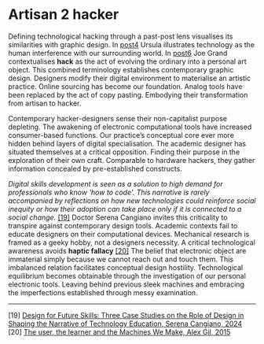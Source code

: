 # Artisan 2 hacker
Defining technological hacking through a past-post lens visualises its similarities with graphic design. In <a href=#post-post4>post4</a> Ursula illustrates technology as the human interference with our surrounding world. In <a href=#post-post6>post6</a> Joe Grand contextualises **hack** as the act of evolving the ordinary into a personal art object. This combined terminology establishes contemporary graphic design. Designers modify their digital environment to materialise an artistic practice. Online sourcing has become our foundation. Analog tools have been replaced by the act of copy pasting. Embodying their transformation from artisan to hacker.


Contemporary hacker-designers sense their non-capitalist purpose depleting. The awakening of electronic computational tools have increased consumer-based functions. Our practice’s conceptual core ever more hidden behind layers of digital specialisation. The academic designer has situated themselves at a critical opposition. Finding their purpose in the exploration of their own craft. Comparable to hardware hackers, they gather information concealed by pre-established constructs.


*Digital skills development is seen as a solution to high demand for professionals who know 'how to code'. This narrative is rarely accompanied by reflections on how new technologies could reinforce social inequity or how their adoption can take place only if it is connected to a social change.* <a href="https://www.researchgate.net/publication/380963850_Design_for_Future_Skills_Three_Case_Studies_on_the_Role_of_Design_in_Shaping_the_Narrative_of_Technology_Education" target=“_blank”>[19]</a> Doctor Serena Cangiano invites this criticality to transpire against contemporary design tools. Academic contexts fail to educate designers on their computational devices. Mechanical research is framed as a geeky hobby, not a designers necessity. A critical technological awareness avoids **haptic fallacy** <a href="https://go-dh.github.io/mincomp/thoughts/2015/05/21/user-vs-learner/" target=“_blank”>[20]</a> The belief that electronic object are immaterial simply because we cannot reach out and touch them. This imbalanced relation facilitates conceptual design hostility. Technological equilibrium becomes obtainable through the investigation of our personal electronic tools. Leaving behind previous sleek machines and embracing the imperfections established through messy examination. 

---
[19] <a href="https://www.researchgate.net/publication/380963850_Design_for_Future_Skills_Three_Case_Studies_on_the_Role_of_Design_in_Shaping_the_Narrative_of_Technology_Education" target="_blank"> Design for Future Skills: Three Case Studies on the Role of Design in Shaping the Narrative of Technology Education, Serena Cangiano, 2024 </a> <br>
[20] <a href="https://go-dh.github.io/mincomp/thoughts/2015/05/21/user-vs-learner/" target="_blank"> The user, the learner and the Machines We Make, Alex Gil, 2015
